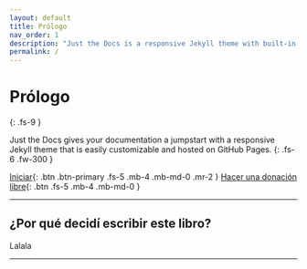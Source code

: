 ```yaml
---
layout: default
title: Prólogo
nav_order: 1
description: "Just the Docs is a responsive Jekyll theme with built-in search that is easily customizable and hosted on GitHub Pages."
permalink: /
---
```


# Prólogo
{: .fs-9 }

Just the Docs gives your documentation a jumpstart with a responsive Jekyll theme that is easily customizable and hosted on GitHub Pages.
{: .fs-6 .fw-300 }

[Iniciar](/docs/1-inicio.md){: .btn .btn-primary .fs-5 .mb-4 .mb-md-0 .mr-2 } [Hacer una donación libre](https://github.com/just-the-docs/just-the-docs){: .btn .fs-5 .mb-4 .mb-md-0 }

---

## ¿Por qué decidí escribir este libro?

Lalala

---
